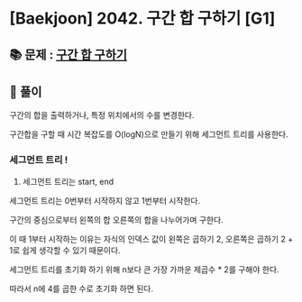 # [Baekjoon] 2042. 구간 합 구하기 [G1]

## 📚 문제 : [구간 합 구하기](https://www.acmicpc.net/problem/2042)

## 📖 풀이

구간의 합을 출력하거나, 특정 위치에서의 수를 변경한다.

구간합을 구할 때 시간 복잡도를 O(logN)으로 만들기 위해 세그먼트 트리를 사용한다.

### 세그먼트 트리 !

1. 세그먼트 트리는 start, end

세그먼트 트리는 0번부터 시작하지 않고 1번부터 시작한다.

구간의 중심으로부터 왼쪽의 합 오른쪽의 합을 나누어가며 구한다.

이 때 1부터 시작하는 이유는 자식의 인덱스 값이 왼쪽은 곱하기 2, 오른쪽은 곱하기 2 + 1로 쉽게 생각할 수 있기 때문이다.

세그먼트 트리를 초기화 하기 위해 n보다 큰 가장 가까운 제곱수 * 2를 구해야 한다.

따라서 n에 4를 곱한 수로 초기화 하면 된다.